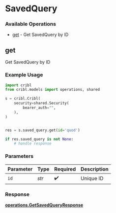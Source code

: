 # SavedQuery

### Available Operations

* [get](#get) - Get SavedQuery by ID

## get

Get SavedQuery by ID

### Example Usage

```python
import cribl
from cribl.models import operations, shared

s = cribl.Cribl(
    security=shared.Security(
        bearer_auth="",
    ),
)


res = s.saved_query.get(id='quod')

if res.saved_query is not None:
    # handle response
```

### Parameters

| Parameter          | Type               | Required           | Description        |
| ------------------ | ------------------ | ------------------ | ------------------ |
| `id`               | *str*              | :heavy_check_mark: | Unique ID          |


### Response

**[operations.GetSavedQueryResponse](../../models/operations/getsavedqueryresponse.md)**

